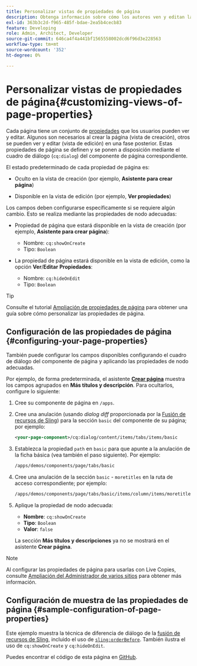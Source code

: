 ```yaml
---
title: Personalizar vistas de propiedades de página
description: Obtenga información sobre cómo los autores ven y editan las propiedades de la página.
exl-id: 363b3c2d-f965-485f-bdae-2ea5b4cecb83
feature: Developing
role: Admin, Architect, Developer
source-git-commit: 646ca4f4a441bf1565558002dcd6f96d3e228563
workflow-type: tm+mt
source-wordcount: '352'
ht-degree: 0%

---
```


# Personalizar vistas de propiedades de página{#customizing-views-of-page-properties}

Cada página tiene un conjunto de [propiedades](/help/sites-cloud/authoring/sites-console/page-properties.md) que los usuarios pueden ver y editar. Algunos son necesarios al crear la página (vista de creación), otros se pueden ver y editar (vista de edición) en una fase posterior. Estas propiedades de página se definen y se ponen a disposición mediante el cuadro de diálogo (`cq:dialog`) del componente de página correspondiente.

El estado predeterminado de cada propiedad de página es:

* Oculto en la vista de creación (por ejemplo, **Asistente para crear página**)

* Disponible en la vista de edición (por ejemplo, **Ver propiedades**)

Los campos deben configurarse específicamente si se requiere algún cambio. Esto se realiza mediante las propiedades de nodo adecuadas:

* Propiedad de página que estará disponible en la vista de creación (por ejemplo, **Asistente para crear página**):

   * Nombre: `cq:showOnCreate`
   * Tipo: `Boolean`

* La propiedad de página estará disponible en la vista de edición, como la opción **Ver**/**Editar** **Propiedades**:

   * Nombre: `cq:hideOnEdit`
   * Tipo: `Boolean`

>[!TIP]
>
>Consulte el tutorial [Ampliación de propiedades de página](https://experienceleague.adobe.com/docs/experience-manager-learn/sites/developing/page-properties-technical-video-develop.html?lang=es) para obtener una guía sobre cómo personalizar las propiedades de página.

## Configuración de las propiedades de página {#configuring-your-page-properties}

También puede configurar los campos disponibles configurando el cuadro de diálogo del componente de página y aplicando las propiedades de nodo adecuadas.

Por ejemplo, de forma predeterminada, el asistente [**Crear página**](/help/sites-cloud/authoring/sites-console/creating-pages.md#creating-a-new-page) muestra los campos agrupados en **Más títulos y descripción**. Para ocultarlos, configure lo siguiente:

1. Cree su componente de página en `/apps`.
1. Cree una anulación (usando *dialog diff* proporcionada por la [Fusión de recursos de Sling](/help/implementing/developing/introduction/sling-resource-merger.md)) para la sección `basic` del componente de su página; por ejemplo:

   ```xml
   <your-page-component>/cq:dialog/content/items/tabs/items/basic
   ```

1. Establezca la propiedad `path` en `basic` para que apunte a la anulación de la ficha básica (vea también el paso siguiente). Por ejemplo:

   ```xml
   /apps/demos/components/page/tabs/basic
   ```

1. Cree una anulación de la sección `basic` - `moretitles` en la ruta de acceso correspondiente; por ejemplo:

   ```xml
   /apps/demos/components/page/tabs/basic/items/column/items/moretitles
   ```

1. Aplique la propiedad de nodo adecuada:

   * **Nombre**: `cq:showOnCreate`
   * **Tipo**: `Boolean`
   * **Valor**: `false`

   La sección **Más títulos y descripciones** ya no se mostrará en el asistente **Crear página**.

>[!NOTE]
>
>Al configurar las propiedades de página para usarlas con Live Copies, consulte [Ampliación del Administrador de varios sitios](/help/implementing/developing/extending/msm.md#configuring-msm-locks-on-page-properties) para obtener más información.

## Configuración de muestra de las propiedades de página {#sample-configuration-of-page-properties}

Este ejemplo muestra la técnica de diferencia de diálogo de la [fusión de recursos de Sling](/help/implementing/developing/introduction/sling-resource-merger.md), incluido el uso de [`sling:orderBefore`](/help/implementing/developing/introduction/sling-resource-merger.md#properties). También ilustra el uso de `cq:showOnCreate` y `cq:hideOnEdit`.

Puedes encontrar el código de esta página en [GitHub](https://github.com/Adobe-Marketing-Cloud/aem-authoring-extension-page-dialog).
